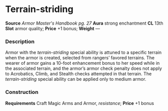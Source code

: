 ﻿---
name: "Terrain-striding"
type: ['armor_quality']
price: "+1 bonus"
description: |
  "Armor with the _terrain-striding_ special ability is attuned to a specific terrain when the armor is created, selected from rangers’ favored terrains. The wearer of armor gains a 10-foot enhancement bonus to her speed while in the associated terrain, and the armor’s armor check penalty does not apply to Acrobatics, Climb, and Stealth checks attempted in that terrain. The _terrain-striding_ special ability can be applied only to medium armor."
---

#  Terrain-striding

**Source** _Armor Master's Handbook pg. 27_
**Aura** strong enchantment **CL** 13th
**Slot** armor quality; **Price** +1 bonus; **Weight** —

### Description

Armor with the _terrain-striding_ special ability is attuned to a specific terrain when the armor is created, selected from rangers’ favored terrains. The wearer of armor gains a 10-foot enhancement bonus to her speed while in the associated terrain, and the armor’s armor check penalty does not apply to Acrobatics, Climb, and Stealth checks attempted in that terrain. The _terrain-striding_ special ability can be applied only to medium armor.

### Construction

**Requirements** Craft Magic Arms and Armor, _resistance_; **Price** +1 bonus